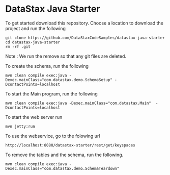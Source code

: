 DataStax Java Starter
========================

To get started download this repository. Choose a location to download the project and run the following
```
git clone https://github.com/DataStaxCodeSamples/datastax-java-starter
cd datastax-java-starter
rm -rf .git
```
Note : We run the remove so that any git files are deleted.

To create the schema, run the following

	mvn clean compile exec:java -Dexec.mainClass="com.datastax.demo.SchemaSetup" -DcontactPoints=localhost
	
To start the Main program, run the following 
	
	mvn clean compile exec:java -Dexec.mainClass="com.datastax.Main"  -DcontactPoints=localhost
	
To start the web server run 

	mvn jetty:run

To use the webservice, go to the folowing url

	http://localhost:8080/datastax-starter/rest/get/keyspaces

To remove the tables and the schema, run the following.

    mvn clean compile exec:java -Dexec.mainClass="com.datastax.demo.SchemaTeardown"
    
    
